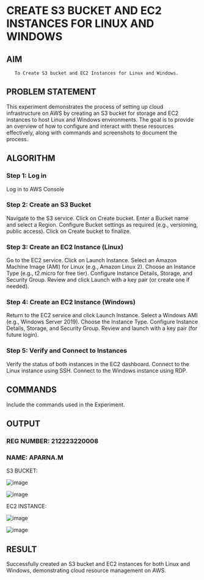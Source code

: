  # CREATE S3 BUCKET AND EC2 INSTANCES FOR LINUX AND WINDOWS
  ## AIM
       To Create S3 bucket and EC2 Instances for Linux and Windows.
## PROBLEM STATEMENT
   This experiment demonstrates the process of setting up cloud infrastructure on AWS by creating an S3 bucket for storage and EC2 instances to host Linux and Windows environments. The goal is to provide an overview of how to configure and interact with these resources effectively, along with commands and screenshots to document the process.

## ALGORITHM
 ### Step 1: Log in
 
 Log in to AWS Console
 
 ### Step 2: Create an S3 Bucket
 
Navigate to the S3 service.
Click on Create bucket.
Enter a Bucket name and select a Region.
Configure Bucket settings as required (e.g., versioning, public access).
Click on Create bucket to finalize.

 ### Step 3: Create an EC2 Instance (Linux)
 
Go to the EC2 service.
Click on Launch Instance.
Select an Amazon Machine Image (AMI) for Linux (e.g., Amazon Linux 2).
Choose an Instance Type (e.g., t2.micro for free tier).
Configure Instance Details, Storage, and Security Group.
Review and click Launch with a key pair (or create one if needed).

 ### Step 4: Create an EC2 Instance (Windows)
 
Return to the EC2 service and click Launch Instance.
Select a Windows AMI (e.g., Windows Server 2019).
Choose the Instance Type.
Configure Instance Details, Storage, and Security Group.
Review and launch with a key pair (for future login).

 ### Step 5: Verify and Connect to Instances
 
Verify the status of both instances in the EC2 dashboard.
Connect to the Linux instance using SSH.
Connect to the Windows instance using RDP.

## COMMANDS
Include the commands used in the Experiment.

## OUTPUT
### REG NUMBER: 212223220008
### NAME: APARNA.M

S3 BUCKET:

![image](https://github.com/user-attachments/assets/7284eaff-634b-4b9d-a8a9-bd6ece0e9ea9)

![image](https://github.com/user-attachments/assets/8c0958a9-55ac-4e1b-88da-981d0f934b68)


EC2 INSTANCE:

![image](https://github.com/user-attachments/assets/3f752d29-e74d-4728-87eb-b533355a913f)

![image](https://github.com/user-attachments/assets/853b5bb4-fd6f-4380-8743-3b3ab8f36270)


## RESULT
 
Successfully created an S3 bucket and EC2 instances for both Linux and Windows, demonstrating cloud resource management on AWS.
  



